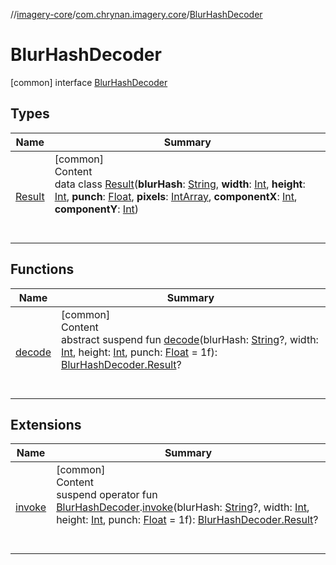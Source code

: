 //[imagery-core](../../../index.md)/[com.chrynan.imagery.core](../index.md)/[BlurHashDecoder](index.md)



# BlurHashDecoder  
 [common] interface [BlurHashDecoder](index.md)   


## Types  
  
|  Name |  Summary | 
|---|---|
| <a name="com.chrynan.imagery.core/BlurHashDecoder.Result///PointingToDeclaration/"></a>[Result](-result/index.md)| <a name="com.chrynan.imagery.core/BlurHashDecoder.Result///PointingToDeclaration/"></a>[common]  <br>Content  <br>data class [Result](-result/index.md)(**blurHash**: [String](https://kotlinlang.org/api/latest/jvm/stdlib/kotlin/-string/index.html), **width**: [Int](https://kotlinlang.org/api/latest/jvm/stdlib/kotlin/-int/index.html), **height**: [Int](https://kotlinlang.org/api/latest/jvm/stdlib/kotlin/-int/index.html), **punch**: [Float](https://kotlinlang.org/api/latest/jvm/stdlib/kotlin/-float/index.html), **pixels**: [IntArray](https://kotlinlang.org/api/latest/jvm/stdlib/kotlin/-int-array/index.html), **componentX**: [Int](https://kotlinlang.org/api/latest/jvm/stdlib/kotlin/-int/index.html), **componentY**: [Int](https://kotlinlang.org/api/latest/jvm/stdlib/kotlin/-int/index.html))  <br><br><br>|


## Functions  
  
|  Name |  Summary | 
|---|---|
| <a name="com.chrynan.imagery.core/BlurHashDecoder/decode/#kotlin.String?#kotlin.Int#kotlin.Int#kotlin.Float/PointingToDeclaration/"></a>[decode](decode.md)| <a name="com.chrynan.imagery.core/BlurHashDecoder/decode/#kotlin.String?#kotlin.Int#kotlin.Int#kotlin.Float/PointingToDeclaration/"></a>[common]  <br>Content  <br>abstract suspend fun [decode](decode.md)(blurHash: [String](https://kotlinlang.org/api/latest/jvm/stdlib/kotlin/-string/index.html)?, width: [Int](https://kotlinlang.org/api/latest/jvm/stdlib/kotlin/-int/index.html), height: [Int](https://kotlinlang.org/api/latest/jvm/stdlib/kotlin/-int/index.html), punch: [Float](https://kotlinlang.org/api/latest/jvm/stdlib/kotlin/-float/index.html) = 1f): [BlurHashDecoder.Result](-result/index.md)?  <br><br><br>|


## Extensions  
  
|  Name |  Summary | 
|---|---|
| <a name="com.chrynan.imagery.core//invoke/com.chrynan.imagery.core.BlurHashDecoder#kotlin.String?#kotlin.Int#kotlin.Int#kotlin.Float/PointingToDeclaration/"></a>[invoke](../invoke.md)| <a name="com.chrynan.imagery.core//invoke/com.chrynan.imagery.core.BlurHashDecoder#kotlin.String?#kotlin.Int#kotlin.Int#kotlin.Float/PointingToDeclaration/"></a>[common]  <br>Content  <br>suspend operator fun [BlurHashDecoder](index.md).[invoke](../invoke.md)(blurHash: [String](https://kotlinlang.org/api/latest/jvm/stdlib/kotlin/-string/index.html)?, width: [Int](https://kotlinlang.org/api/latest/jvm/stdlib/kotlin/-int/index.html), height: [Int](https://kotlinlang.org/api/latest/jvm/stdlib/kotlin/-int/index.html), punch: [Float](https://kotlinlang.org/api/latest/jvm/stdlib/kotlin/-float/index.html) = 1f): [BlurHashDecoder.Result](-result/index.md)?  <br><br><br>|

